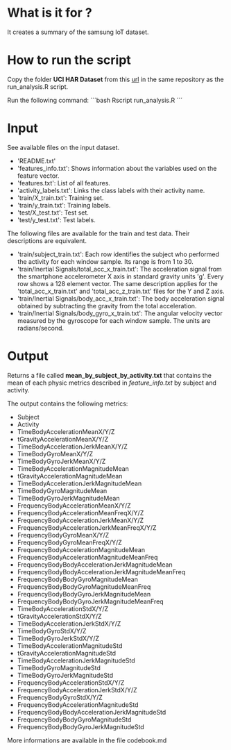 # What is it for ?

It creates a summary of the samsung IoT dataset.

# How to run the script

Copy the folder **UCI HAR Dataset** from this [url](https://d396qusza40orc.cloudfront.net/getdata%2Fprojectfiles%2FUCI%20HAR%20Dataset.zip) in the same repository as the run_analysis.R script.

Run the following command:
´´´bash
Rscript run_analysis.R
´´´
# Input

See available files on the input dataset.
* 'README.txt'
* 'features_info.txt': Shows information about the variables used on the feature vector.
* 'features.txt': List of all features.
* 'activity_labels.txt': Links the class labels with their activity name.
* 'train/X_train.txt': Training set.
* 'train/y_train.txt': Training labels.
* 'test/X_test.txt': Test set.
* 'test/y_test.txt': Test labels.

The following files are available for the train and test data. Their descriptions are equivalent. 

* 'train/subject_train.txt': Each row identifies the subject who performed the activity for each window sample. Its range is from 1 to 30. 
* 'train/Inertial Signals/total_acc_x_train.txt': The acceleration signal from the smartphone accelerometer X axis in standard gravity units 'g'. Every row shows a 128 element vector. The same description applies for the 'total_acc_x_train.txt' and 'total_acc_z_train.txt' files for the Y and Z axis. 
* 'train/Inertial Signals/body_acc_x_train.txt': The body acceleration signal obtained by subtracting the gravity from the total acceleration. 
* 'train/Inertial Signals/body_gyro_x_train.txt': The angular velocity vector measured by the gyroscope for each window sample. The units are radians/second. 

# Output

Returns a file called **mean\_by_subject\_by_activity.txt** that contains the mean of each physic metrics described in _feature\_info.txt_ by subject and activity.

The output contains the following metrics:

* Subject
* Activity
* TimeBodyAccelerationMeanX/Y/Z
* tGravityAccelerationMeanX/Y/Z
* TimeBodyAccelerationJerkMeanX/Y/Z 
* TimeBodyGyroMeanX/Y/Z
* TimeBodyGyroJerkMeanX/Y/Z
* TimeBodyAccelerationMagnitudeMean
* tGravityAccelerationMagnitudeMean
* TimeBodyAccelerationJerkMagnitudeMean
* TimeBodyGyroMagnitudeMean
* TimeBodyGyroJerkMagnitudeMean
* FrequencyBodyAccelerationMeanX/Y/Z
* FrequencyBodyAccelerationMeanFreqX/Y/Z
* FrequencyBodyAccelerationJerkMeanX/Y/Z
* FrequencyBodyAccelerationJerkMeanFreqX/Y/Z
* FrequencyBodyGyroMeanX/Y/Z
* FrequencyBodyGyroMeanFreqX/Y/Z
* FrequencyBodyAccelerationMagnitudeMean
* FrequencyBodyAccelerationMagnitudeMeanFreq
* FrequencyBodyBodyAccelerationJerkMagnitudeMean
* FrequencyBodyBodyAccelerationJerkMagnitudeMeanFreq
* FrequencyBodyBodyGyroMagnitudeMean
* FrequencyBodyBodyGyroMagnitudeMeanFreq
* FrequencyBodyBodyGyroJerkMagnitudeMean
* FrequencyBodyBodyGyroJerkMagnitudeMeanFreq
* TimeBodyAccelerationStdX/Y/Z
* tGravityAccelerationStdX/Y/Z
* TimeBodyAccelerationJerkStdX/Y/Z
* TimeBodyGyroStdX/Y/Z
* TimeBodyGyroJerkStdX/Y/Z
* TimeBodyAccelerationMagnitudeStd
* tGravityAccelerationMagnitudeStd
* TimeBodyAccelerationJerkMagnitudeStd
* TimeBodyGyroMagnitudeStd
* TimeBodyGyroJerkMagnitudeStd
* FrequencyBodyAccelerationStdX/Y/Z
* FrequencyBodyAccelerationJerkStdX/Y/Z
* FrequencyBodyGyroStdX/Y/Z
* FrequencyBodyAccelerationMagnitudeStd
* FrequencyBodyBodyAccelerationJerkMagnitudeStd
* FrequencyBodyBodyGyroMagnitudeStd 
* FrequencyBodyBodyGyroJerkMagnitudeStd

More informations are available in the file codebook.md
